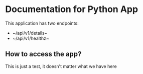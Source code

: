 # Documentation for Python App

This application has two endpoints:

- ~/api/v1/details~
- ~/api/v1/healthz~

## How to access the app?

This is just a test, it doesn't matter what we have here
